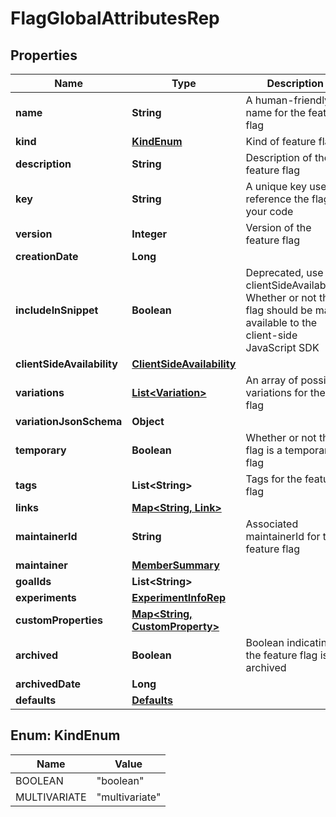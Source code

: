 

# FlagGlobalAttributesRep


## Properties

Name | Type | Description | Notes
------------ | ------------- | ------------- | -------------
**name** | **String** | A human-friendly name for the feature flag | 
**kind** | [**KindEnum**](#KindEnum) | Kind of feature flag | 
**description** | **String** | Description of the feature flag |  [optional]
**key** | **String** | A unique key used to reference the flag in your code | 
**version** | **Integer** | Version of the feature flag | 
**creationDate** | **Long** |  | 
**includeInSnippet** | **Boolean** | Deprecated, use clientSideAvailability. Whether or not this flag should be made available to the client-side JavaScript SDK |  [optional]
**clientSideAvailability** | [**ClientSideAvailability**](ClientSideAvailability.md) |  |  [optional]
**variations** | [**List&lt;Variation&gt;**](Variation.md) | An array of possible variations for the flag | 
**variationJsonSchema** | **Object** |  |  [optional]
**temporary** | **Boolean** | Whether or not the flag is a temporary flag | 
**tags** | **List&lt;String&gt;** | Tags for the feature flag | 
**links** | [**Map&lt;String, Link&gt;**](Link.md) |  | 
**maintainerId** | **String** | Associated maintainerId for the feature flag |  [optional]
**maintainer** | [**MemberSummary**](MemberSummary.md) |  |  [optional]
**goalIds** | **List&lt;String&gt;** |  |  [optional]
**experiments** | [**ExperimentInfoRep**](ExperimentInfoRep.md) |  | 
**customProperties** | [**Map&lt;String, CustomProperty&gt;**](CustomProperty.md) |  | 
**archived** | **Boolean** | Boolean indicating if the feature flag is archived | 
**archivedDate** | **Long** |  |  [optional]
**defaults** | [**Defaults**](Defaults.md) |  |  [optional]



## Enum: KindEnum

Name | Value
---- | -----
BOOLEAN | &quot;boolean&quot;
MULTIVARIATE | &quot;multivariate&quot;



